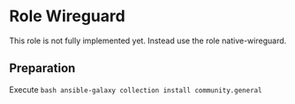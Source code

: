 # Role Wireguard
This role is not fully implemented yet. Instead use the role native-wireguard.
## Preparation
Execute
``bash
ansible-galaxy collection install community.general
``
